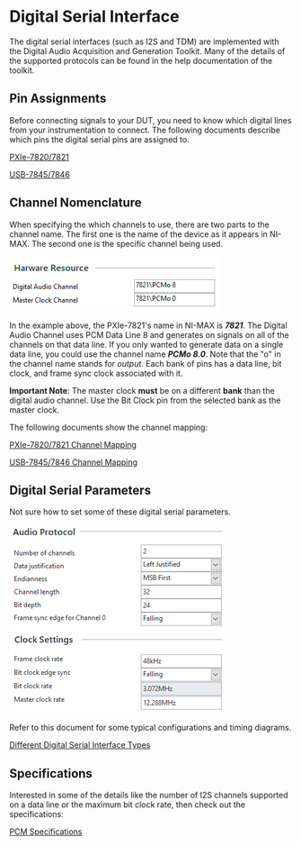 # Digital Serial Interface
The digital serial interfaces (such as I2S and TDM) are implemented with the Digital Audio Acquisition and Generation Toolkit. Many of the details of the supported protocols can be found in the help documentation of the toolkit.

## Pin Assignments
Before connecting signals to your DUT, you need to know which digital lines from your instrumentation to connect. The following documents describe which pins the digital serial pins are assigned to.

[PXIe-7820/7821](https://www.ni.com/docs/en-US/bundle/digital-audio-acquisition-generation/page/connector-pin-pxie-7820-7821-pcm-acq-gen.html)

[USB-7845/7846](https://www.ni.com/docs/en-US/bundle/digital-audio-acquisition-generation/page/connector-pin-usb-7845-7846-pcm-acq-gen.html)


## Channel Nomenclature
When specifying the which channels to use, there are two parts to the channel name. The first one is the name of the device as it appears in NI-MAX. The second one is the specific channel being used.

![PCM Naming Example](../meas-images/digital-serial-channel-names.png)

In the example above, the PXIe-7821's name in NI-MAX is ***7821***. The Digital Audio Channel uses PCM Data Line 8 and generates on signals on all of the channels on that data line. If you only wanted to generate data on a single data line, you could use the channel name ***PCMo 8.0***. Note that the "o" in the channel name stands for *output*. Each bank of pins has a data line, bit clock, and frame sync clock associated with it.

**Important Note**: The master clock **must** be on a different **bank** than the digital audio channel. Use the Bit Clock pin from the selected bank as the master clock.

The following documents show the channel mapping:

[PXIe-7820/7821 Channel Mapping](https://www.ni.com/docs/en-US/bundle/digital-audio-acquisition-generation/page/specs-pcm-bank-map-pxie-7820-7821.html)

[USB-7845/7846 Channel Mapping](https://www.ni.com/docs/en-US/bundle/digital-audio-acquisition-generation/page/specs-pcm-bank-map-usb-7845-7846.html)

## Digital Serial Parameters
Not sure how to set some of these digital serial parameters.

![Digital Serial Parameters](../meas-images/digital-serial-parameters.png)

Refer to this document for some typical configurations and timing diagrams.

[Different Digital Serial Interface Types](https://www.ni.com/docs/en-US/bundle/digital-audio-acquisition-generation/page/acquire-generate-signal-different-interface.html)

## Specifications
Interested in some of the details like the number of I2S channels supported on a data line or the maximum bit clock rate, then check out the specifications:

[PCM Specifications](https://www.ni.com/docs/en-US/bundle/digital-audio-acquisition-generation/page/specs-pcm-acq-gen.html)




